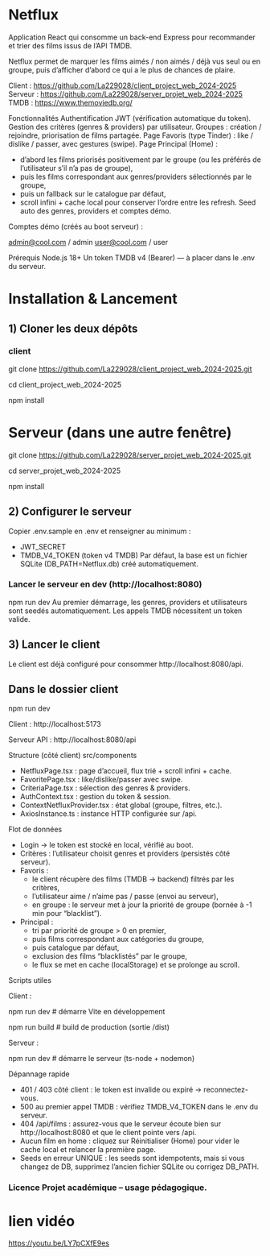 # Netflux

Application React qui consomme un back-end Express pour recommander et trier des films issus de l’API TMDB.

Netflux permet de marquer les films aimés / non aimés / déjà vus seul ou en groupe, puis d’afficher d’abord ce qui a le plus de chances de plaire.

Client : https://github.com/La229028/client_project_web_2024-2025
Serveur : https://github.com/La229028/server_projet_web_2024-2025
TMDB : https://www.themoviedb.org/

Fonctionnalités
Authentification JWT (vérification automatique du token).
Gestion des critères (genres & providers) par utilisateur.
Groupes : création / rejoindre, priorisation de films partagée.
Page Favoris (type Tinder) : like / dislike / passer, avec gestures (swipe).
Page Principal (Home) :
- d’abord les films priorisés positivement par le groupe (ou les préférés de l’utilisateur s’il n’a pas de groupe),
- puis les films correspondant aux genres/providers sélectionnés par le groupe,
- puis un fallback sur le catalogue par défaut,
- scroll infini + cache local pour conserver l’ordre entre les refresh.
  Seed auto des genres, providers et comptes démo.

Comptes démo (créés au boot serveur) :

admin@cool.com / admin
user@cool.com / user

Prérequis
Node.js 18+
Un token TMDB v4 (Bearer) — à placer dans le .env du serveur.

# Installation & Lancement
## 1) Cloner les deux dépôts
### client

git clone https://github.com/La229028/client_project_web_2024-2025.git

cd client_project_web_2024-2025

npm install
# Serveur (dans une autre fenêtre)
git clone https://github.com/La229028/server_projet_web_2024-2025.git

cd server_projet_web_2024-2025

npm install

## 2) Configurer le serveur
   Copier .env.sample en .env et renseigner au minimum :
- JWT_SECRET
- TMDB_V4_TOKEN (token v4 TMDB)
  Par défaut, la base est un fichier SQLite (DB_PATH=Netflux.db) créé automatiquement.
### Lancer le serveur en dev (http://localhost:8080)
npm run dev
Au premier démarrage, les genres, providers et utilisateurs sont seedés automatiquement.
Les appels TMDB nécessitent un token valide.

## 3) Lancer le client
   Le client est déjà configuré pour consommer http://localhost:8080/api.
## Dans le dossier client
npm run dev

Client : http://localhost:5173

Serveur API : http://localhost:8080/api

Structure (côté client)
src/components
- NetfluxPage.tsx : page d’accueil, flux trié + scroll infini + cache.
- FavoritePage.tsx : like/dislike/passer avec swipe.
- CriteriaPage.tsx : sélection des genres & providers.
- AuthContext.tsx : gestion du token & session.
- ContextNetfluxProvider.tsx : état global (groupe, filtres, etc.).
- AxiosInstance.ts : instance HTTP configurée sur /api.

Flot de données
- Login → le token est stocké en local, vérifié au boot.
- Critères : l’utilisateur choisit genres et providers (persistés côté serveur).
- Favoris :
    * le client récupère des films (TMDB → backend) filtrés par les critères,
    * l’utilisateur aime / n’aime pas / passe (envoi au serveur),
    * en groupe : le serveur met à jour la priorité de groupe (bornée à -1 min pour “blacklist”).
- Principal :
    * tri par priorité de groupe > 0 en premier,
    * puis films correspondant aux catégories du groupe,
    * puis catalogue par défaut,
    * exclusion des films “blacklistés” par le groupe,
    * le flux se met en cache (localStorage) et se prolonge au scroll.

Scripts utiles

Client :

npm run dev        # démarre Vite en développement

npm run build      # build de production (sortie /dist)

Serveur :

npm run dev        # démarre le serveur (ts-node + nodemon)

Dépannage rapide
- 401 / 403 côté client : le token est invalide ou expiré → reconnectez-vous.
- 500 au premier appel TMDB : vérifiez TMDB_V4_TOKEN dans le .env du serveur.
- 404 /api/films : assurez-vous que le serveur écoute bien sur http://localhost:8080 et que le client pointe vers /api.
- Aucun film en home : cliquez sur Réinitialiser (Home) pour vider le cache local et relancer la première page.
- Seeds en erreur UNIQUE : les seeds sont idempotents, mais si vous changez de DB, supprimez l’ancien fichier SQLite ou corrigez DB_PATH.

### Licence Projet académique – usage pédagogique.

# lien vidéo
https://youtu.be/LY7pCXfE9es
